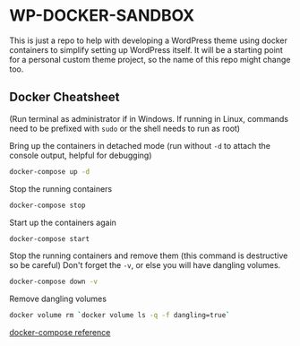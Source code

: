 # WP-DOCKER-SANDBOX

This is just a repo to help with developing a WordPress theme using docker containers to simplify setting up WordPress itself.  It will be a starting point for a personal custom theme project, so the name of this repo might change too.

## Docker Cheatsheet
(Run terminal as administrator if in Windows.  If running in Linux, commands need to be prefixed with `sudo` or the shell needs to run as root)

Bring up the containers in detached mode (run without `-d` to attach the console output, helpful for debugging)
```bash
docker-compose up -d
```

Stop the running containers
```bash
docker-compose stop
```

Start up the containers again
```bash
docker-compose start
```

Stop the running containers and remove them (this command is destructive so be careful)
Don't forget the `-v`, or else you will have dangling volumes.
```bash
docker-compose down -v
```

Remove dangling volumes
```bash
docker volume rm `docker volume ls -q -f dangling=true`
```

[docker-compose reference](https://docs.docker.com/compose/reference/)